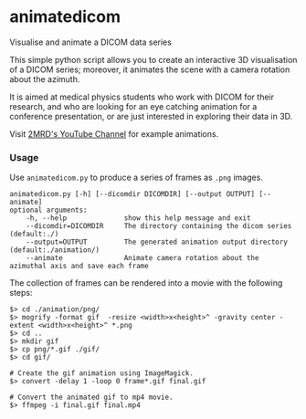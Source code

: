 # animatedicom
Visualise and animate a DICOM data series

This simple python script allows you to create an interactive 3D visualisation of a DICOM series; moreover, it animates the scene with a camera rotation about the azimuth. 

It is aimed at medical physics students who work with DICOM for their research, and who are looking for an eye catching animation for a conference presentation, or are just interested in exploring their data in 3D. 

Visit <a href="https://www.youtube.com/channel/UCu0ywtRvAAycRoO7lqiBskQ/feed">2MRD's YouTube Channel</a> for example animations.

### Usage
Use `animatedicom.py` to produce a series of frames as `.png` images.

    animatedicom.py [-h] [--dicomdir DICOMDIR] [--output OUTPUT] [--animate]
    optional arguments:
        -h, --help              show this help message and exit
        --dicomdir=DICOMDIR     The directory containing the dicom series (default:./)
        --output=OUTPUT         The generated animation output directory (default:./animation/)
        --animate               Animate camera rotation about the azimuthal axis and save each frame

The collection of frames can be rendered into a movie with the following steps:

    $> cd ./animation/png/
    $> mogrify -format gif  -resize <width>x<height>^ -gravity center -extent <width>x<height>^ *.png 
    $> cd .. 
    $> mkdir gif
    $> cp png/*.gif ./gif/
    $> cd gif/

    # Create the gif animation using ImageMagick.                               
    $> convert -delay 1 -loop 0 frame*.gif final.gif

    # Convert the animated gif to mp4 movie.                                    
    $> ffmpeg -i final.gif final.mp4

